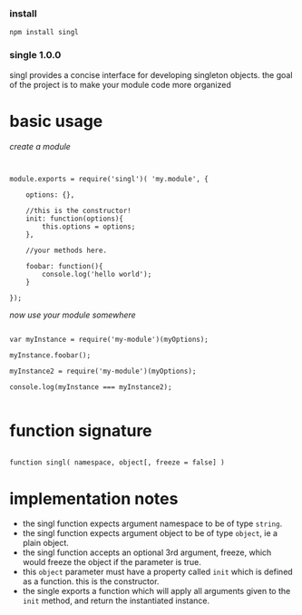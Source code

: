 ### install

`npm install singl`

### single 1.0.0

singl provides a concise interface for developing singleton objects. 
the goal of the project is to make your module code more organized


# basic usage


*create a module*
```


module.exports = require('singl')( 'my.module', {

	options: {},
	
	//this is the constructor!
	init: function(options){
		this.options = options;
	},
	
	//your methods here.
	
	foobar: function(){
		console.log('hello world');
	}
	
});

```


*now use your module somewhere*
```

var myInstance = require('my-module')(myOptions);

myInstance.foobar();

myInstance2 = require('my-module')(myOptions);

console.log(myInstance === myInstance2);


```


# function signature

```

function singl( namespace, object[, freeze = false] )

```

# implementation notes

- the singl function expects argument namespace to be of type `string`.
- the singl function expects argument object to be of type `object`, ie a plain object.
- the singl function accepts an optional 3rd argument, freeze, which would freeze the object if the parameter is true.
- this `object` parameter must have a property called `init` which is defined as a function. this is the constructor.
- the single exports a function which will apply all arguments given to the `init` method, and return the instantiated instance.
